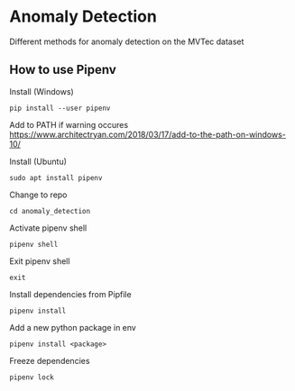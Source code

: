 # Anomaly Detection
Different methods for anomaly detection on the MVTec dataset

## How to use Pipenv
Install (Windows)

    pip install --user pipenv

Add to PATH if warning occures
https://www.architectryan.com/2018/03/17/add-to-the-path-on-windows-10/

Install (Ubuntu)

    sudo apt install pipenv

Change to repo

    cd anomaly_detection

Activate pipenv shell

    pipenv shell

Exit pipenv shell

    exit

Install dependencies from Pipfile 

    pipenv install

Add a new python package in env

    pipenv install <package>

Freeze dependencies

    pipenv lock
